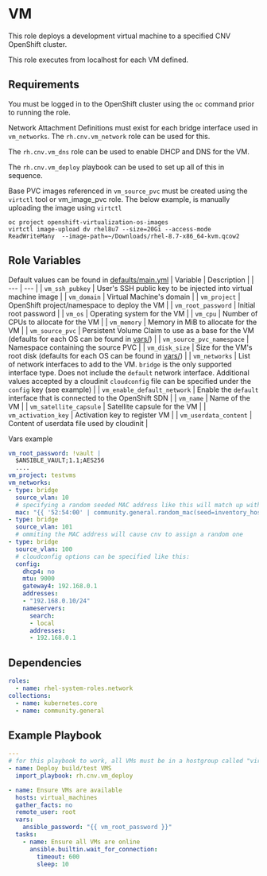 VM
=========

This role deploys a development virtual machine to a specified CNV OpenShift cluster.

This role executes from localhost for each VM defined.

Requirements
------------
You must be logged in to the OpenShift cluster using the `oc` command prior to running the role.

Network Attachment Definitions must exist for each bridge interface used in `vm_networks`. The `rh.cnv.vm_network` role can be used for this.

The `rh.cnv.vm_dns` role can be used to enable DHCP and DNS for the VM.

The `rh.cnv.vm_deploy` playbook can be used to set up all of this in sequence.

Base PVC images referenced in `vm_source_pvc` must be created using the `virtctl` tool or vm_image_pvc role. The below example, is manually uploading the image using `virtctl`
```
oc project openshift-virtualization-os-images
virtctl image-upload dv rhel8u7 --size=20Gi --access-mode ReadWriteMany  --image-path=~/Downloads/rhel-8.7-x86_64-kvm.qcow2
```

Role Variables
--------------
Default values can be found in [defaults/main.yml](defaults/main.yml)
| Variable | Description |
| --- | --- |
| `vm_ssh_pubkey` | User's SSH public key to be injected into virtual machine image |
| `vm_domain` | Virtual Machine's domain |
| `vm_project` | OpenShift project/namespace to deploy the VM |
| `vm_root_password` | Initial root password |
| `vm_os` | Operating system for the VM |
| `vm_cpu` | Number of CPUs to allocate for the VM |
| `vm_memory` | Memory in MiB to allocate for the VM |
| `vm_source_pvc` | Persistent Volume Claim to use as a base for the VM (defaults for each OS can be found in [vars/](vars/)) |
| `vm_source_pvc_namespace` | Namespace containing the source PVC |
| `vm_disk_size` | Size for the VM's root disk (defaults for each OS can be found in [vars/](vars/)) |
| `vm_networks` | List of network interfaces to add to the VM. `bridge` is the only supported interface type. Does not include the `default` network interface. Additional values accepted by a cloudinit `cloudconfig` file can be specified under the `config` key (see example) |
| `vm_enable_default_network` | Enable the `default` interface that is connected to the OpenShift SDN |
| `vm_name` | Name of the VM |
| `vm_satellite_capsule` | Satellite capsule for the VM |
| `vm_activation_key` | Activation key to register VM |
| `vm_userdata_content` | Content of userdata file used by cloudinit |


Vars example
```yaml
vm_root_password: !vault |
  $ANSIBLE_VAULT;1.1;AES256
  ....
vm_project: testvms
vm_networks:
- type: bridge
  source_vlan: 10
  # specifying a random seeded MAC address like this will match up with the vm_dns role
  mac: "{{ '52:54:00' | community.general.random_mac(seed=inventory_hostname + '0') }}"
- type: bridge
  source_vlan: 101
  # ommiting the MAC address will cause cnv to assign a random one
- type: bridge
  source_vlan: 100
  # cloudconfig options can be specified like this:
  config:
    dhcp4: no
    mtu: 9000
    gateway4: 192.168.0.1
    addresses:
    - "192.168.0.10/24"
    nameservers:
      search:
      - local
      addresses:
      - 192.168.0.1
```

Dependencies
------------
```yaml
roles:
  - name: rhel-system-roles.network
collections:
  - name: kubernetes.core
  - name: community.general
```

Example Playbook
----------------

```yaml
---
# for this playbook to work, all VMs must be in a hostgroup called "virtual_machines"
- name: Deploy build/test VMS
  import_playbook: rh.cnv.vm_deploy

- name: Ensure VMs are available
  hosts: virtual_machines
  gather_facts: no
  remote_user: root
  vars:
    ansible_password: "{{ vm_root_password }}"
  tasks:
    - name: Ensure all VMs are online
      ansible.builtin.wait_for_connection:
        timeout: 600
        sleep: 10
```
